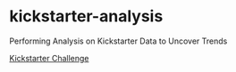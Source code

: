 # kickstarter-analysis
Performing Analysis on Kickstarter Data to Uncover Trends

[Kickstarter Challenge](https://github.com/cmmgw/kickstarter-analysis/blob/main/Kickstarter_Challenge.zip)
